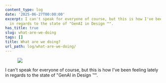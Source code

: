 ```yaml
---
content_type: log
date: '2025-06-27T00:00:00'
excerpt: I can't speak for everyone of course, but this is how I've been feeling lately
  in regards to the state of "GenAI in Design ™️".
has_title: true
slug: what-are-we-doing
tags: []
title: What are we doing?
url_path: log/what-are-we-doing/
---
```


<figure>
<img src="https://mp1ewwuojwmnpxpy.public.blob.vercel-storage.com/image_1751040985396-SSzjcLYgUnOzNozaZcAp2korIiTjXf.webp" width="auto">
<figcaption></figcaption>
</figure>
I can't speak for everyone of course, but this is how I've been feeling lately in regards to the state of "GenAI in Design ™️".